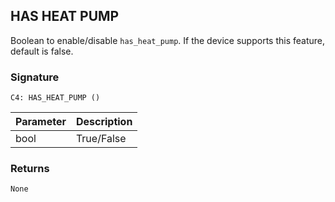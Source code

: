 ## HAS HEAT PUMP

Boolean to enable/disable `has_heat_pump`. If the device supports this feature, default is false.


### Signature

`C4: HAS_HEAT_PUMP ()`


| Parameter | Description |
| --- | --- |
| bool | True/False |


### Returns

`None`


